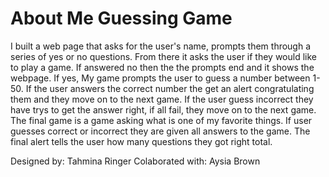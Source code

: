 # About Me Guessing Game

I built a web page that asks for the user's name, prompts them through a series of yes or no questions. From there it asks the user if they would like to play a game. If answered no then the the prompts end and it shows the webpage. If yes, My game prompts the user to guess a number between 1-50. If the user answers the correct number the get an alert congratulating them and they move on to the next game. If the user guess incorrect they have trys to get the answer right, if all fail, they move on to the next game. The final game is a game asking what is one of my favorite things. If user guesses correct or incorrect they are given all answers to the game. The final alert tells the user how many questions they got right total.

Designed by: Tahmina Ringer
Colaborated with: Aysia Brown